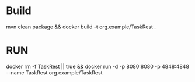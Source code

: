 # Build
mvn clean package && docker build -t org.example/TaskRest .

# RUN

docker rm -f TaskRest || true && docker run -d -p 8080:8080 -p 4848:4848 --name TaskRest org.example/TaskRest 